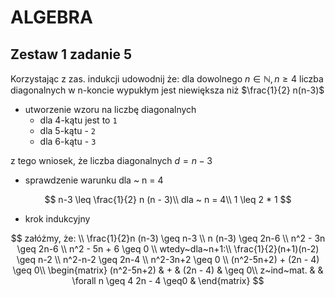 # ALGEBRA

## Zestaw 1 zadanie 5
Korzystając z zas. indukcji udowodnij że:
dla dowolnego $n \in \mathbb{N}, n \geq 4$ liczba diagonalnych
w n-koncie wypukłym jest niewiększa niż $\frac{1}{2} n(n-3)$

- utworzenie wzoru na liczbę diagonalnych
    * dla 4-kątu jest to  `1`
    * dla 5-kątu - `2`
    * dla 6-kątu - `3`

z tego wniosek, że liczba diagonalnych $d = n-3$

- sprawdzenie warunku dla ~ n = 4

$$
n-3 \leq \frac{1}{2} n (n - 3)\\
dla ~ n = 4\\
1 \leq 2 * 1
$$

- krok indukcyjny

$$
załóżmy, że: \\
\frac{1}{2}n (n-3) \geq n-3 \\
n (n-3) \geq 2n-6 \\
n^2 - 3n \geq 2n-6 \\
n^2 - 5n + 6 \geq 0 \\
wtedy~dla~n+1:\\
\frac{1}{2}(n+1)(n-2) \geq n-2 \\
n^2-n-2 \geq 2n-4 \\
n^2-3n+2 \geq 0 \\
(n^2-5n+2) + (2n - 4) \geq 0\\
\begin{matrix}
(n^2-5n+2) &  + & (2n - 4) & \geq 0\\
z~ind~mat. &    & \forall n \geq 4 2n - 4 \geq0 &
\end{matrix}
$$
